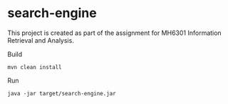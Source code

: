 # search-engine

This project is created as part of the assignment for MH6301 Information Retrieval and Analysis.

Build

```commandline
mvn clean install
```

Run

```commandline
java -jar target/search-engine.jar
```